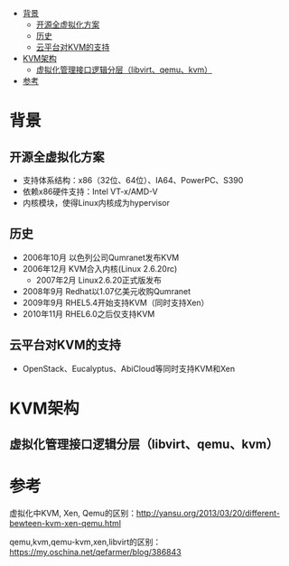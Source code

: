 
<!-- @import "[TOC]" {cmd="toc" depthFrom=1 depthTo=6 orderedList=false} -->

<!-- code_chunk_output -->

* [背景](#背景)
	* [开源全虚拟化方案](#开源全虚拟化方案)
	* [历史](#历史)
	* [云平台对KVM的支持](#云平台对kvm的支持)
* [KVM架构](#kvm架构)
	* [虚拟化管理接口逻辑分层（libvirt、qemu、kvm）](#虚拟化管理接口逻辑分层libvirt-qemu-kvm)
* [参考](#参考)

<!-- /code_chunk_output -->

# 背景

## 开源全虚拟化方案

- 支持体系结构：x86（32位、64位）、IA64、PowerPC、S390
- 依赖x86硬件支持：Intel VT-x/AMD-V
- 内核模块，使得Linux内核成为hypervisor

## 历史

- 2006年10月 以色列公司Qumranet发布KVM
- 2006年12月   KVM合入内核(Linux 2.6.20rc)
  - 2007年2月 Linux2.6.20正式版发布
- 2008年9月    Redhat以1.07亿美元收购Qumranet
- 2009年9月    RHEL5.4开始支持KVM（同时支持Xen）
- 2010年11月  RHEL6.0之后仅支持KVM

## 云平台对KVM的支持

- OpenStack、Eucalyptus、AbiCloud等同时支持KVM和Xen

# KVM架构

## 虚拟化管理接口逻辑分层（libvirt、qemu、kvm）


# 参考

虚拟化中KVM, Xen, Qemu的区别：http://yansu.org/2013/03/20/different-bewteen-kvm-xen-qemu.html

qemu,kvm,qemu-kvm,xen,libvirt的区别：https://my.oschina.net/qefarmer/blog/386843
